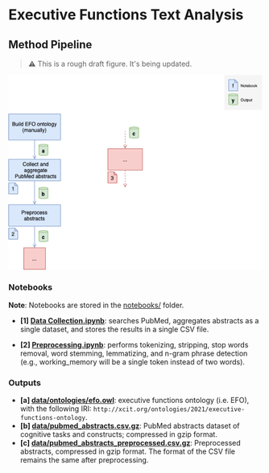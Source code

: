 # Executive Functions Text Analysis


## Method Pipeline

> :warning: This is a rough draft figure. It's being updated.


![method pipeline](docs/pipeline.drawio.png)


### Notebooks

**Note**: Notebooks are stored in the [notebooks/](notebooks/) folder.

- **[1] [Data Collection.ipynb](notebooks/1%20Data%20Collection.ipynb)**: searches PubMed, aggregates abstracts as a single dataset, and stores the results in a single CSV file.

- **[2] [Preprocessing.ipynb](notebooks/1%20Data%20Collection.ipynb)**: performs tokenizing, stripping, stop words removal, word stemming, lemmatizing, and n-gram phrase detection (e.g., working_memory will be a single token instead of two words).


### Outputs

- **[a] [data/ontologies/efo.owl](data/ontologies/efo.owl)**: executive functions ontology (i.e. EFO), with the following IRI: `http://xcit.org/ontologies/2021/executive-functions-ontology`.
- **[b] [data/pubmed_abstracts.csv.gz](data/pubmed_abstracts.csv.gz)**: PubMed abstracts dataset of cognitive tasks and constructs; compressed in gzip format.
- **[c] [data/pubmed_abstracts_preprocessed.csv.gz](data/pubmed_abstracts.csv.gz)**: Preprocessed abstracts, compressed in gzip format. The format of the CSV file remains the same after preprocessing.
